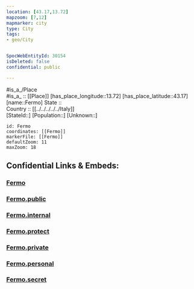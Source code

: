 ```yaml
---
location: [43.17,13.72] 
mapzoom: [7,12] 
mapmarker: city 
type: City
tags:
- geo/City


SpocWebEntityId: 30154
isDeleted: false
confidential: public

---
```

#is_a_/Place  
#is_a_ :: [[Place]] 
[has_place_longitude::13.72] 
[has_place_latitude::43.17] 
[name::Fermo] 
State ::  
Country :: [[../../../../../Italy]]  
[StateId::] 
[Population::] 
[Unknown::] 


```leaflet
id: Fermo
coordinates: [[Fermo]] 
markerFile: [[Fermo]] 
defaultZoom: 11 
maxZoom: 18
```


## Confidential Links & Embeds: 

### [Fermo](/_Standards/Earth/Continent/Europe/Europe~South/Italy/regions~Italy/Marche/Fermo.Province/City/Fermo.md) 

### [Fermo.public](/_public/Earth/Continent/Europe/Europe~South/Italy/regions~Italy/Marche/Fermo.Province/City/Fermo.public.md) 

### [Fermo.internal](/_internal/Earth/Continent/Europe/Europe~South/Italy/regions~Italy/Marche/Fermo.Province/City/Fermo.internal.md) 

### [Fermo.protect](/_protect/Earth/Continent/Europe/Europe~South/Italy/regions~Italy/Marche/Fermo.Province/City/Fermo.protect.md) 

### [Fermo.private](/_private/Earth/Continent/Europe/Europe~South/Italy/regions~Italy/Marche/Fermo.Province/City/Fermo.private.md) 

### [Fermo.personal](/_personal/Earth/Continent/Europe/Europe~South/Italy/regions~Italy/Marche/Fermo.Province/City/Fermo.personal.md) 

### [Fermo.secret](/_secret/Earth/Continent/Europe/Europe~South/Italy/regions~Italy/Marche/Fermo.Province/City/Fermo.secret.md)

